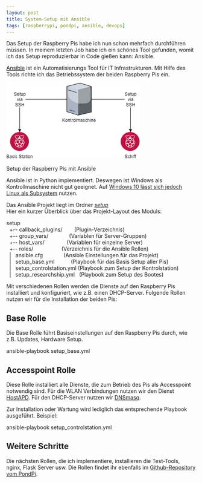 ```yaml
---
layout: post
title: System-Setup mit Ansible
tags: [raspberrypi, pondpi, ansible, devops]
---
```


Das Setup der Raspberry Pis habe ich nun schon mehrfach durchführen müssen. In meinem letzten Job habe ich ein schönes Tool gefunden, womit ich das Setup reproduzierbar in Code gießen kann: Ansible.

[Ansible](https://www.ansible.com/) ist ein Automatisierungs Tool für IT Infrastrukturen. Mit Hilfe des Tools richte ich das Betriebssystem der beiden Raspberry Pis ein.

![](/assets/pondpi/ansible-setup.png)

Setup der Raspberry Pis mit Ansible

Ansible ist in Python implementiert. Deswegen ist Windows als Kontrollmaschine nicht gut geeignet. Auf [Windows 10 lässt sich jedoch Linux als Subsystem](https://docs.microsoft.com/en-us/windows/wsl/install-win10) nutzen.

Das Ansible Projekt liegt im Ordner [_setup_](https://github.com/meinjens/pondpi/tree/master/setup)   
Hier ein kurzer Überblick über das Projekt-Layout des Moduls:

setup  
  +-- callback\_plugins/        (Plugin-Verzeichnis)  
  +-- group\_vars/              (Variablen für Server-Gruppen)  
  +-- host\_vars/               (Variablen für einzelne Server)  
  +-- roles/                   (Verzeichnis für die Ansible Rollen)  
  |   ansible.cfg              (Ansible Einstellungen für das Projekt)  
  |   setup\_base.yml           (Playbook für das Basis Setup aller Pis)  
  |   setup\_controlstation.yml (Playbook zum Setup der Kontrolstation)  
  |   setup\_researchship.yml   (Playbook zum Setup des Bootes)

Mit verschiedenen Rollen werden die Dienste auf den Raspberry Pis installiert und konfiguriert, wie z.B. einen DHCP-Server. Folgende Rollen nutzen wir für die Installation der beiden Pis:

## Base Rolle

Die Base Rolle führt Basiseinstellungen auf den Raspberry Pis durch, wie z.B. Updates, Hardware Setup.

ansible-playbook setup\_base.yml

## Accesspoint Rolle

Diese Rolle installiert alle Dienste, die zum Betrieb des Pis als Accesspoint notwendig sind. Für die WLAN Verbindungen nutzen wir den Dienst [HostAPD](https://packages.debian.org/de/stretch/hostapd). Für den DHCP-Server nutzen wir [DNSmasq](https://packages.debian.org/stretch/dnsmasq).

Zur Installation oder Wartung wird lediglich das entsprechende Playbook ausgeführt. Beispiel:

ansible-playbook setup\_controlstation.yml

## Weitere Schritte

Die nächsten Rollen, die ich implementiere, installieren die Test-Tools, nginx, Flask Server usw. Die Rollen findet ihr ebenfalls im [Github-Repository vom PondPi](https://github.com/meinjens/pondpi/tree/master/setup).